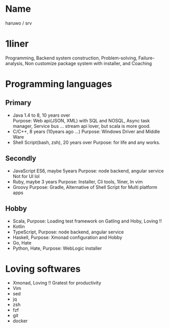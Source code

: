 # Name
haruwo / srv

# 1liner
Programming, Backend system construction, Problem-solving, Failure-analysis, Non customize package system with installer, and Coaching
 
# Programming languages
## Primary
* Java 1.4 to 8, 10 years over    
  Purpose: Web api(JSON, XML) with SQL and NOSQL, Async task manager, Service bus ...
  stream api lover, but scala is more good.
* C/C++, 8 years (10years ago ...)
  Purpose: Windows Driver and Middle Ware
* Shell Script(bash, zsh), 20 years over
  Purpose: for life and any works.

## Secondly
* JavaScript ES6, maybe 5years
  Purpose: node backend, angular service    
  Not for UI lol
* Ruby, maybe 3 years
  Purpose: Installer, Cli tools, 1liner, In vim
* Groovy
  Purpose: Gradle, Alternative of Shell Script for Multi platform apps

## Hobby
* Scala, Purpose: Loading test framework on Gatling and Hoby, Loving !!
* Kotlin
* TypeScript, Purpose: node backend, angular service
* Haskell, Purpose: Xmonad configuration and Hobby
* Go, Hate
* Python, Hate, Purpose: WebLogic installer
 
# Loving softwares
* Xmonad, Loving !! Gratest for productivity
* Vim
* sed
* jq
* zsh
* fzf
* git
* docker
